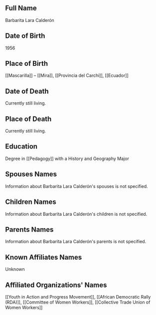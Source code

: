 ## Full Name
Barbarita Lara Calderón

## Date of Birth
1956

## Place of Birth
[[Mascarilla]] – [[Mira]], [[Provincia del Carchi]], [[Ecuador]]

## Date of Death
Currently still living.

## Place of Death
Currently still living.

## Education
Degree in [[Pedagogy]] with a History and Geography Major

## Spouses Names
Information about Barbarita Lara Calderón's spouses is not specified.

## Children Names
Information about Barbarita Lara Calderón's children is not specified.

## Parents Names
Information about Barbarita Lara Calderón's parents is not specified.

## Known Affiliates Names
Unknown

## Affiliated Organizations' Names
[[Youth in Action and Progress Movement]],
[[African Democratic Rally (RDA)]],
[[Committee of Women Workers]],
[[Collective Trade Union of Women Workers]]